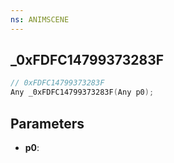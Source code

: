 ```yaml
---
ns: ANIMSCENE
---
```

## _0xFDFC14799373283F

```c
// 0xFDFC14799373283F
Any _0xFDFC14799373283F(Any p0);
```

## Parameters
* **p0**:
